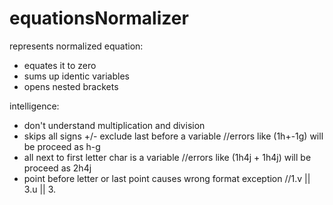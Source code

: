 # equationsNormalizer
represents normalized equation:
- equates it to zero
- sums up identiс variables
- opens nested brackets

intelligence:
- don't understand multiplication and division
- skips all signs +/- exclude last before a variable //errors like (1h+-1g) will be proceed as h-g
- all next to first letter char is a variable        //errors like (1h4j + 1h4j) will be proceed as 2h4j
- point before letter or last point causes wrong format exception  //1.v || 3.u || 3.
